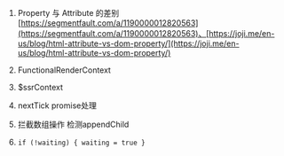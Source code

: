 1. Property 与 Attribute 的差别[https://segmentfault.com/a/1190000012820563](https://segmentfault.com/a/1190000012820563)、[https://joji.me/en-us/blog/html-attribute-vs-dom-property/](https://joji.me/en-us/blog/html-attribute-vs-dom-property/)
2. FunctionalRenderContext
3. $ssrContext











1. nextTick  promise处理
2. 拦截数组操作    检测appendChild
3. ```if (!waiting) { waiting = true }```